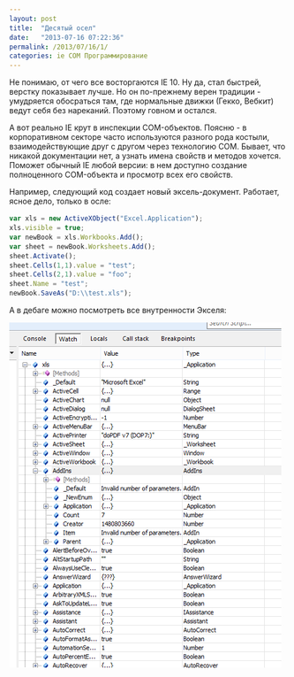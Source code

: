 ```yaml
---
layout: post
title:  "Десятый осел"
date:   "2013-07-16 07:22:36"
permalink: /2013/07/16/1/
categories: ie COM Программирование
---
```


Не понимаю, от чего все восторгаются IE 10. Ну да, стал быстрей,
верстку показывает лучше. Но он по-прежнему верен традиции -
умудряется обосраться там, где нормальные движки (Гекко, Вебкит) ведут
себя без нареканий. Поэтому говном и остался.

А вот реально IE крут в инспекции COM-объектов. Поясню - в
корпоративном секторе часто используются разного рода костыли,
взаимодействующие друг с другом через технологию СOM. Бывает, что
никакой документации нет, а узнать имена свойств и методов
хочется. Поможет обычный IE любой версии: в нем доступно создание
полноценного COM-объекта и просмотр всех его свойств.

Например, следующий код создает новый эксель-документ. Работает, ясное
дело, только в осле:

```javascript
var xls = new ActiveXObject("Excel.Application");
xls.visible = true;
var newBook = xls.Workbooks.Add();
var sheet = newBook.Worksheets.Add();
sheet.Activate();
sheet.Cells(1,1).value = "test";
sheet.Cells(2,1).value = "foo";
sheet.Name = "test";
newBook.SaveAs("D:\\test.xls");
```

А в дебаге можно посмотреть все внутренности Экселя:

![screenshot](/assets/static/iecom.png)
